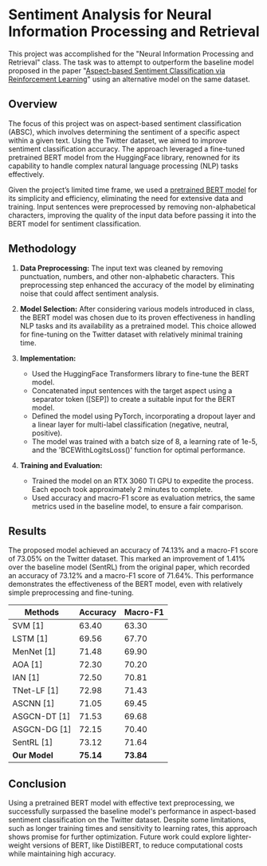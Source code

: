 # Sentiment Analysis for Neural Information Processing and Retrieval
This project was accomplished for the "Neural Information Processing and Retrieval" class. The task was to attempt to outperform the baseline model proposed in the paper "[Aspect-based Sentiment Classification via Reinforcement Learning](https://ieeexplore.ieee.org/document/9679112)" using an alternative model on the same dataset.

## Overview
The focus of this project was on aspect-based sentiment classification (ABSC), which involves determining the sentiment of a specific aspect within a given text. Using the Twitter dataset, we aimed to improve sentiment classification accuracy. The approach leveraged a fine-tuned pretrained BERT model from the HuggingFace library, renowned for its capability to handle complex natural language processing (NLP) tasks effectively.

Given the project’s limited time frame, we used a [pretrained BERT model](https://huggingface.co/docs/transformers/model_doc/bert) for its simplicity and efficiency, eliminating the need for extensive data and training. Input sentences were preprocessed by removing non-alphabetical characters, improving the quality of the input data before passing it into the BERT model for sentiment classification.

## Methodology
1. **Data Preprocessing:** The input text was cleaned by removing punctuation, numbers, and other non-alphabetic characters. This preprocessing step enhanced the accuracy of the model by eliminating noise that could affect sentiment analysis.

2. **Model Selection:** After considering various models introduced in class, the BERT model was chosen due to its proven effectiveness in handling NLP tasks and its availability as a pretrained model. This choice allowed for fine-tuning on the Twitter dataset with relatively minimal training time.

3. **Implementation:**
    - Used the HuggingFace Transformers library to fine-tune the BERT model.
    - Concatenated input sentences with the target aspect using a separator token ([SEP]) to create a suitable input for the BERT model.
    - Defined the model using PyTorch, incorporating a dropout layer and a linear layer for multi-label classification (negative, neutral, positive).
    - The model was trained with a batch size of 8, a learning rate of 1e-5, and the 'BCEWithLogitsLoss()' function for optimal performance.

4. **Training and Evaluation:**
    - Trained the model on an RTX 3060 TI GPU to expedite the process. Each epoch took approximately 2 minutes to complete.
    - Used accuracy and macro-F1 score as evaluation metrics, the same metrics used in the baseline model, to ensure a fair comparison.

## Results
The proposed model achieved an accuracy of 74.13% and a macro-F1 score of 73.05% on the Twitter dataset. This marked an improvement of 1.41% over the baseline model (SentRL) from the original paper, which recorded an accuracy of 73.12% and a macro-F1 score of 71.64%. This performance demonstrates the effectiveness of the BERT model, even with relatively simple preprocessing and fine-tuning.

<div align="center">

| Methods     | Accuracy | Macro-F1 |
|-------------|----------|----------|
| SVM [1]     | 63.40    | 63.30    |
| LSTM [1]    | 69.56    | 67.70    |
| MenNet [1]  | 71.48    | 69.90    |
| AOA [1]     | 72.30    | 70.20    |
| IAN [1]     | 72.50    | 70.81    |
| TNet-LF [1] | 72.98    | 71.43    |
| ASCNN [1]   | 71.05    | 69.45    |
| ASGCN-DT [1]| 71.53    | 69.68    |
| ASGCN-DG [1]| 72.15    | 70.40    |
| SentRL [1]  | 73.12    | 71.64    |
| **Our Model**   | **75.14**    | **73.84**    |

</div>


## Conclusion
Using a pretrained BERT model with effective text preprocessing, we successfully surpassed the baseline model's performance in aspect-based sentiment classification on the Twitter dataset. Despite some limitations, such as longer training times and sensitivity to learning rates, this approach shows promise for further optimization. Future work could explore lighter-weight versions of BERT, like DistilBERT, to reduce computational costs while maintaining high accuracy.
